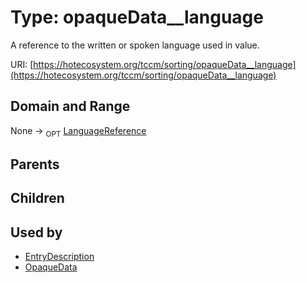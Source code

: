 
# Type: opaqueData__language


A reference to the written or spoken language used in value.

URI: [https://hotecosystem.org/tccm/sorting/opaqueData__language](https://hotecosystem.org/tccm/sorting/opaqueData__language)


## Domain and Range

None ->  <sub>OPT</sub> [LanguageReference](LanguageReference.md)

## Parents


## Children


## Used by

 * [EntryDescription](EntryDescription.md)
 * [OpaqueData](OpaqueData.md)
